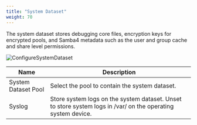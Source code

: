 ```yaml
---
title: "System Dataset"
weight: 70
---
```


The system dataset stores debugging core files, encryption keys for encrypted pools, and Samba4 metadata such as the user and group cache and share level permissions.

![ConfigureSystemDataset](/images/CORE/12.0/ConfigureSystemDataset.png "Configure System Dataset")

| Name | Description |
|------|------|
| System Dataset Pool | Select the pool to contain the system dataset. |
| Syslog | Store system logs on the system dataset. Unset to store system logs in /var/ on the operating system device. |